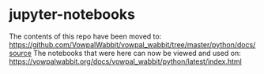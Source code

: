 # jupyter-notebooks

The contents of this repo have been moved to: https://github.com/VowpalWabbit/vowpal_wabbit/tree/master/python/docs/source
The notebooks that were here can now be viewed and used on: https://vowpalwabbit.org/docs/vowpal_wabbit/python/latest/index.html
